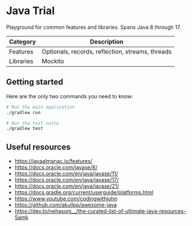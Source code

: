 # Java Trial

Playground for common features and libraries. Spans Java 8 through 17.

| Category  | Description                                      |
|-----------|--------------------------------------------------|
| Features  | Optionals, records, reflection, streams, threads |
| Libraries | Mockito                                          |

## Getting started

Here are the only two commands you need to know:

```bash
# Run the main application
./gradlew run

# Run the test suite
./gradlew test
```

## Useful resources

- <https://javaalmanac.io/features/>
- <https://docs.oracle.com/javase/8/>
- <https://docs.oracle.com/en/java/javase/11/>
- <https://docs.oracle.com/en/java/javase/17/>
- <https://docs.oracle.com/en/java/javase/21/>
- <https://docs.gradle.org/current/userguide/platforms.html>
- <https://www.youtube.com/codingwithjohn>
- <https://github.com/akullpp/awesome-java>
- <https://dev.to/nehasoni__/the-curated-list-of-ultimate-java-resources-5amk>
